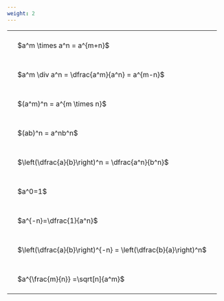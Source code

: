 ```yaml
---
weight: 2
---
```


<style type="text/css">
#T_eeac7 th.col_heading {
  text-align: left;
  font-size: 1em;
}
#T_eeac7 td {
  text-align: left;
  font-size: 1em;
  padding: 1.5em;
}
</style>
<table id="T_eeac7">
  <thead>
  </thead>
  <tbody>
    <tr>
      <td id="T_eeac7_row0_col0" class="data row0 col0" >$a^m \times a^n = a^{m+n}$</td>
    </tr>
    <tr>
      <td id="T_eeac7_row1_col0" class="data row1 col0" >$a^m \div a^n = \dfrac{a^m}{a^n} = a^{m-n}$</td>
    </tr>
    <tr>
      <td id="T_eeac7_row2_col0" class="data row2 col0" >$(a^m)^n = a^{m \times n}$</td>
    </tr>
    <tr>
      <td id="T_eeac7_row3_col0" class="data row3 col0" >$(ab)^n = a^nb^n$</td>
    </tr>
    <tr>
      <td id="T_eeac7_row4_col0" class="data row4 col0" >$\left(\dfrac{a}{b}\right)^n = \dfrac{a^n}{b^n}$</td>
    </tr>
    <tr>
      <td id="T_eeac7_row5_col0" class="data row5 col0" >$a^0=1$</td>
    </tr>
    <tr>
      <td id="T_eeac7_row6_col0" class="data row6 col0" >$a^{-n}=\dfrac{1}{a^n}$</td>
    </tr>
    <tr>
      <td id="T_eeac7_row7_col0" class="data row7 col0" >$\left(\dfrac{a}{b}\right)^{-n} = \left(\dfrac{b}{a}\right)^n$</td>
    </tr>
    <tr>
      <td id="T_eeac7_row8_col0" class="data row8 col0" >$a^{\frac{m}{n}} =\sqrt[n]{a^m}$</td>
    </tr>
  </tbody>
</table>
